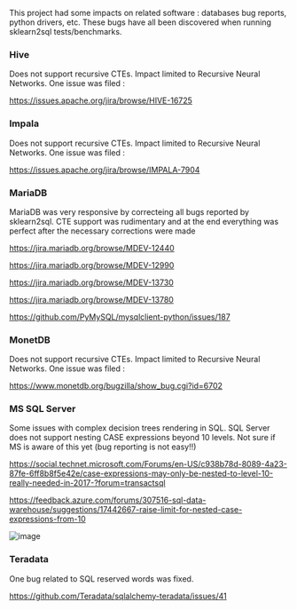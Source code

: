 This project had some impacts on related software : databases bug reports, python drivers, etc. These bugs have all been discovered  when running sklearn2sql tests/benchmarks.


### Hive 

Does not support recursive CTEs. Impact limited to Recursive Neural Networks. One issue was filed :

https://issues.apache.org/jira/browse/HIVE-16725

### Impala 

Does not support recursive CTEs. Impact limited to Recursive Neural Networks. One issue was filed :

https://issues.apache.org/jira/browse/IMPALA-7904

### MariaDB 

MariaDB was very responsive by correcteing all bugs reported by sklearn2sql. CTE support was rudimentary and at the end everything was perfect after the necessary corrections were made

https://jira.mariadb.org/browse/MDEV-12440

https://jira.mariadb.org/browse/MDEV-12990

https://jira.mariadb.org/browse/MDEV-13730

https://jira.mariadb.org/browse/MDEV-13780

https://github.com/PyMySQL/mysqlclient-python/issues/187


### MonetDB

Does not support recursive CTEs. Impact limited to Recursive Neural Networks. One issue was filed :

https://www.monetdb.org/bugzilla/show_bug.cgi?id=6702

### MS SQL Server

Some issues with complex decision trees rendering in SQL. SQL Server does not support nesting CASE expressions beyond 10 levels. Not sure if MS is aware of this yet (bug reporting is not easy!!)

https://social.technet.microsoft.com/Forums/en-US/c938b78d-8089-4a23-87fe-6ff8b8f5e42e/case-expressions-may-only-be-nested-to-level-10-really-needed-in-2017-?forum=transactsql

https://feedback.azure.com/forums/307516-sql-data-warehouse/suggestions/17442667-raise-limit-for-nested-case-expressions-from-10

![image](https://user-images.githubusercontent.com/16481992/67395455-4efb9e80-f5a6-11e9-9096-7bf319fd3e6e.png)

### Teradata

One bug related to SQL reserved words was fixed. 

https://github.com/Teradata/sqlalchemy-teradata/issues/41

